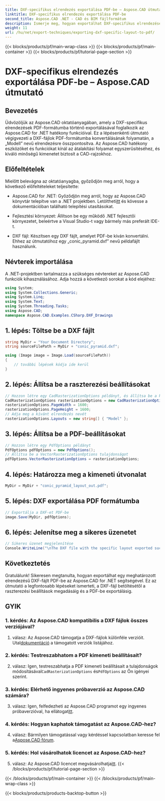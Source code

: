 ```yaml
---
title: DXF-specifikus elrendezés exportálása PDF-be – Aspose.CAD útmutató
linktitle: DXF-specifikus elrendezés exportálása PDF-be
second_title: Aspose.CAD .NET - CAD és BIM fájlformátum
description: Ismerje meg, hogyan exportálhat DXF-specifikus elrendezéseket PDF-be az Aspose.CAD for .NET segítségével. Kövesse lépésenkénti útmutatónkat a hatékony és jó minőségű konverziók érdekében.
weight: 11
url: /hu/net/export-techniques/exporting-dxf-specific-layout-to-pdf/
---
```


{{< blocks/products/pf/main-wrap-class >}}
{{< blocks/products/pf/main-container >}}
{{< blocks/products/pf/tutorial-page-section >}}

# DXF-specifikus elrendezés exportálása PDF-be – Aspose.CAD útmutató

## Bevezetés

Üdvözöljük az Aspose.CAD oktatóanyagában, amely a DXF-specifikus elrendezések PDF-formátumba történő exportálásával foglalkozik az Aspose.CAD for .NET hatékony funkcióival. Ez a lépésenkénti útmutató végigvezeti a DXF-fájlok PDF-formátumba konvertálásának folyamatán, a „Modell” nevű elrendezésre összpontosítva. Az Aspose.CAD hatékony eszközöket és funkciókat kínál az átalakítási folyamat egyszerűsítéséhez, és kiváló minőségű kimenetet biztosít a CAD-rajzokhoz.

## Előfeltételek

Mielőtt belevágna az oktatóanyagba, győződjön meg arról, hogy a következő előfeltételeket teljesítette:

- Aspose.CAD for .NET: Győződjön meg arról, hogy az Aspose.CAD könyvtár telepítve van a .NET projektben. Letöltheti[itt](https://releases.aspose.com/cad/net/) és kövesse a dokumentációban található telepítési utasításokat.

- Fejlesztési környezet: Állítson be egy működő .NET fejlesztői környezetet, beleértve a Visual Studio-t vagy bármely más preferált IDE-t.

- DXF fájl: Készítsen egy DXF fájlt, amelyet PDF-be kíván konvertálni. Ehhez az útmutatóhoz egy „conic_pyramid.dxf” nevű példafájlt használunk.

## Névterek importálása

A .NET-projektben tartalmazza a szükséges névtereket az Aspose.CAD funkciók kihasználásához. Adja hozzá a következő sorokat a kód elejéhez:

```csharp
using System;
using System.Collections.Generic;
using System.Linq;
using System.Text;
using System.Threading.Tasks;
using Aspose.CAD;
namespace Aspose.CAD.Examples.CSharp.DXF_Drawings

```

## 1. lépés: Töltse be a DXF fájlt

```csharp
string MyDir = "Your Document Directory";
string sourceFilePath = MyDir + "conic_pyramid.dxf";

using (Image image = Image.Load(sourceFilePath))
{
    // további lépések kódja ide kerül
}
```

## 2. lépés: Állítsa be a raszterezési beállításokat

```csharp
// Hozzon létre egy CadRasterizationOptions példányt, és állítsa be a különböző tulajdonságait
CadRasterizationOptions rasterizationOptions = new CadRasterizationOptions();
rasterizationOptions.PageWidth = 1600;
rasterizationOptions.PageHeight = 1600;
// Adja meg a kívánt elrendezés nevét
rasterizationOptions.Layouts = new string[] { "Model" };
```

## 3. lépés: Állítsa be a PDF-beállításokat

```csharp
// Hozzon létre egy PdfOptions példányt
PdfOptions pdfOptions = new PdfOptions();
// Állítsa be a VectorRasterizationOptions tulajdonságot
pdfOptions.VectorRasterizationOptions = rasterizationOptions;
```

## 4. lépés: Határozza meg a kimeneti útvonalat

```csharp
MyDir = MyDir + "conic_pyramid_layout_out.pdf";
```

## 5. lépés: DXF exportálása PDF formátumba

```csharp
// Exportálja a DXF-et PDF-be
image.Save(MyDir, pdfOptions);
```

## 6. lépés: Jelenítse meg a sikeres üzenetet

```csharp
// Sikeres üzenet megjelenítése
Console.WriteLine("\nThe DXF file with the specific layout exported successfully to PDF.\nFile saved at " + MyDir);
```

## Következtetés

Gratulálunk! Sikeresen megtanulta, hogyan exportálhat egy meghatározott elrendezésű DXF-fájlt PDF-be az Aspose.CAD for .NET segítségével. Ez az útmutató a legfontosabb lépéseket ismerteti, a DXF-fájl betöltésétől a raszterezési beállítások megadásáig és a PDF-be exportálásig.

## GYIK

### 1. kérdés: Az Aspose.CAD kompatibilis a DXF fájlok összes verziójával?

 1. válasz: Az Aspose.CAD támogatja a DXF-fájlok különféle verzióit. Utal[dokumentáció](https://reference.aspose.com/cad/net/) a támogatott verziók listájához.

### 2. kérdés: Testreszabhatom a PDF kimeneti beállításait?

2. válasz: Igen, testreszabhatja a PDF kimeneti beállításait a tulajdonságok módosításával`CadRasterizationOptions` és`PdfOptions` az Ön igényei szerint.

### 3. kérdés: Elérhető ingyenes próbaverzió az Aspose.CAD számára?

 3. válasz: Igen, felfedezheti az Aspose.CAD programot egy ingyenes próbaverzióval, ha ellátogat[itt](https://releases.aspose.com/).

### 4. kérdés: Hogyan kaphatok támogatást az Aspose.CAD-hez?

 4. válasz: Bármilyen támogatással vagy kérdéssel kapcsolatban keresse fel a[Aspose.CAD fórum](https://forum.aspose.com/c/cad/19).

### 5. kérdés: Hol vásárolhatok licencet az Aspose.CAD-hez?

 5. válasz: Az Aspose.CAD licencet megvásárolhatja[itt](https://purchase.aspose.com/buy).
{{< /blocks/products/pf/tutorial-page-section >}}

{{< /blocks/products/pf/main-container >}}
{{< /blocks/products/pf/main-wrap-class >}}

{{< blocks/products/products-backtop-button >}}
